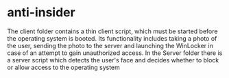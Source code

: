 # anti-insider
 The client folder contains a thin client script, which must be started before the operating system is booted. Its functionality includes taking a photo of the user, sending the photo to the server and launching the WinLocker in case of an attempt to gain unauthorized access.
In the Server folder there is a server script which detects the user's face and decides whether to block or allow access to the operating system
